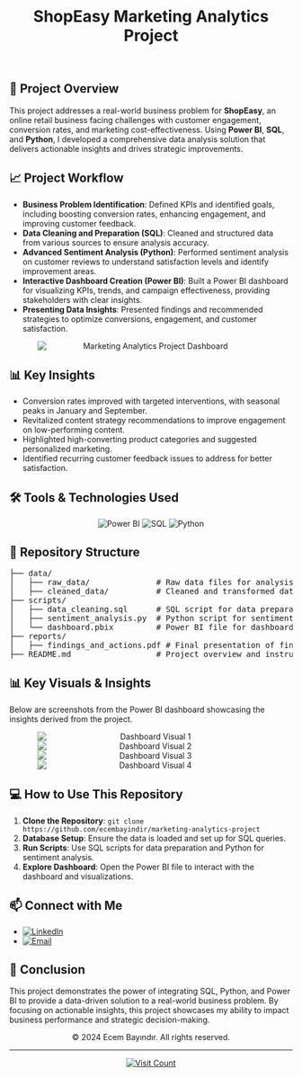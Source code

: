 <h1 align="center">ShopEasy Marketing Analytics Project</h1>

<br/>

<h2>🚀 <strong>Project Overview</strong></h2>
<p>
This project addresses a real-world business problem for <strong>ShopEasy</strong>, an online retail business facing challenges with customer engagement, conversion rates, and marketing cost-effectiveness. Using <strong>Power BI</strong>, <strong>SQL</strong>, and <strong>Python</strong>, I developed a comprehensive data analysis solution that delivers actionable insights and drives strategic improvements.
</p>

<h2>📈 <strong>Project Workflow</strong></h2>
<ul>
  <li><strong>Business Problem Identification</strong>: Defined KPIs and identified goals, including boosting conversion rates, enhancing engagement, and improving customer feedback.</li>
  <li><strong>Data Cleaning and Preparation (SQL)</strong>: Cleaned and structured data from various sources to ensure analysis accuracy.</li>
  <li><strong>Advanced Sentiment Analysis (Python)</strong>: Performed sentiment analysis on customer reviews to understand satisfaction levels and identify improvement areas.</li>
  <li><strong>Interactive Dashboard Creation (Power BI)</strong>: Built a Power BI dashboard for visualizing KPIs, trends, and campaign effectiveness, providing stakeholders with clear insights.</li>
  <li><strong>Presenting Data Insights</strong>: Presented findings and recommended strategies to optimize conversions, engagement, and customer satisfaction.</li>
</ul>

<div align="center">
    <img src="https://i.imgur.com/oW5i4in.png" alt="Marketing Analytics Project Dashboard" style="display: block; margin: 0 auto; max-width: 80%; height: auto;">
</div>

<h2>📊 <strong>Key Insights</strong></h2>
<ul>
  <li>Conversion rates improved with targeted interventions, with seasonal peaks in January and September.</li>
  <li>Revitalized content strategy recommendations to improve engagement on low-performing content.</li>
  <li>Highlighted high-converting product categories and suggested personalized marketing.</li>
  <li>Identified recurring customer feedback issues to address for better satisfaction.</li>
</ul>

<h2>🛠️ <strong>Tools & Technologies Used</strong></h2>
<div align="center">
    <img src="https://img.shields.io/badge/powerbi-F2C811?style=for-the-badge&logo=powerbi&logoColor=black" alt="Power BI"/>
    <img src="https://img.shields.io/badge/sql-4479A1?style=for-the-badge&logo=postgresql&logoColor=white" alt="SQL"/>
    <img src="https://img.shields.io/badge/python-3670A0?style=for-the-badge&logo=python&logoColor=ffdd54" alt="Python"/>
</div>

<h2>📂 <strong>Repository Structure</strong></h2>
<pre>
├── data/
│   ├── raw_data/              # Raw data files for analysis
│   ├── cleaned_data/          # Cleaned and transformed data
├── scripts/
│   ├── data_cleaning.sql      # SQL script for data preparation
│   ├── sentiment_analysis.py  # Python script for sentiment analysis
│   └── dashboard.pbix         # Power BI file for dashboard visualization
├── reports/
│   ├── findings_and_actions.pdf # Final presentation of findings and recommendations
├── README.md                  # Project overview and instructions
</pre>

<h2>📊 <strong>Key Visuals & Insights</strong></h2>
<p>Below are screenshots from the Power BI dashboard showcasing the insights derived from the project.</p>
<div align="center">
    <img src="https://i.imgur.com/7Qmh0v3.png" alt="Dashboard Visual 1" style="display: block; margin: 0 auto; max-width: 80%; height: auto;">
    <img src="https://i.imgur.com/UEvNeQn.png" alt="Dashboard Visual 2" style="display: block; margin: 0 auto; max-width: 80%; height: auto;">
    <img src="https://i.imgur.com/YvTVgX7.png" alt="Dashboard Visual 3" style="display: block; margin: 0 auto; max-width: 80%; height: auto;">
    <img src="https://i.imgur.com/FypZkpn.png" alt="Dashboard Visual 4" style="display: block; margin: 0 auto; max-width: 80%; height: auto;">
</div>

<h2>💻 <strong>How to Use This Repository</strong></h2>
<ol>
  <li><strong>Clone the Repository</strong>: <code>git clone https://github.com/ecembayindir/marketing-analytics-project</code></li>
  <li><strong>Database Setup</strong>: Ensure the data is loaded and set up for SQL queries.</li>
  <li><strong>Run Scripts</strong>: Use SQL scripts for data preparation and Python for sentiment analysis.</li>
  <li><strong>Explore Dashboard</strong>: Open the Power BI file to interact with the dashboard and visualizations.</li>
</ol>

<h2>📫 <strong>Connect with Me</strong></h2>
<ul>
    <li><a href="https://www.linkedin.com/in/ecembayindir/"><img src="https://img.shields.io/badge/LinkedIn-%230077B5.svg?logo=linkedin&logoColor=white" alt="LinkedIn"/></a></li>
    <li><a href="mailto:ecmbyndr@gmail.com"><img src="https://img.shields.io/badge/Email-D14836?logo=gmail&logoColor=white" alt="Email"/></a></li>
</ul>

<h2>📜 <strong>Conclusion</strong></h2>
<p>This project demonstrates the power of integrating SQL, Python, and Power BI to provide a data-driven solution to a real-world business problem. By focusing on actionable insights, this project showcases my ability to impact business performance and strategic decision-making.</p>

<p align="center">&copy; 2024 Ecem Bayındır. All rights reserved.</p>

<hr>

<p align="center">
  <a href="https://visitcount.itsvg.in">
    <img src="https://visitcount.itsvg.in/api?id=marketing-analytics-project&icon=0&color=0" alt="Visit Count">
  </a>
</p>
